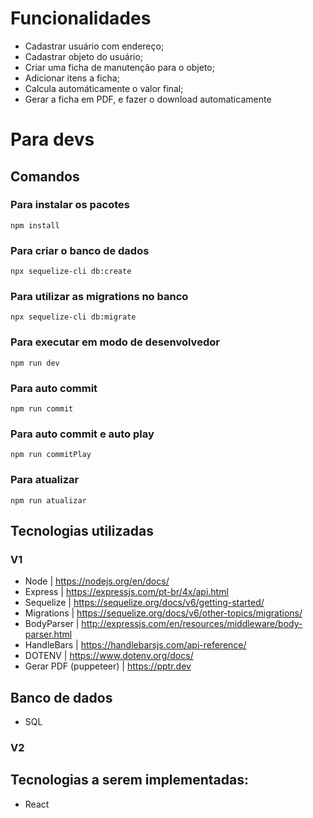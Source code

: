 # Funcionalidades
  - Cadastrar usuário com endereço;
  - Cadastrar objeto do usuário;
  - Criar uma ficha de manutenção para o objeto;
  - Adicionar itens a ficha;
  - Calcula automáticamente o valor final;
  - Gerar a ficha em PDF, e fazer o download automaticamente
  
# Para devs
  ## Comandos 
   ### Para instalar os pacotes 
    npm install
   ### Para criar o banco de dados
    npx sequelize-cli db:create
   ### Para utilizar as migrations no banco
    npx sequelize-cli db:migrate
   ### Para executar em modo de desenvolvedor 
    npm run dev
   ### Para auto commit 
    npm run commit 
   ### Para auto commit e auto play
    npm run commitPlay
   ### Para atualizar 
    npm run atualizar 
  
## Tecnologias utilizadas
 ### V1  
  - Node | https://nodejs.org/en/docs/
  - Express | https://expressjs.com/pt-br/4x/api.html
  - Sequelize | https://sequelize.org/docs/v6/getting-started/
  - Migrations | https://sequelize.org/docs/v6/other-topics/migrations/
  - BodyParser | http://expressjs.com/en/resources/middleware/body-parser.html
  - HandleBars | https://handlebarsjs.com/api-reference/
  - DOTENV | https://www.dotenv.org/docs/
  - Gerar PDF (puppeteer) | https://pptr.dev
  
## Banco de dados 
  - SQL

 ### V2
  ## Tecnologias a serem implementadas:
  - React
